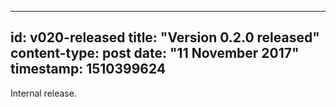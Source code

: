 -----
id: v020-released
title: "Version 0.2.0 released"
content-type: post
date: "11 November 2017"
timestamp: 1510399624
-----

Internal release.


